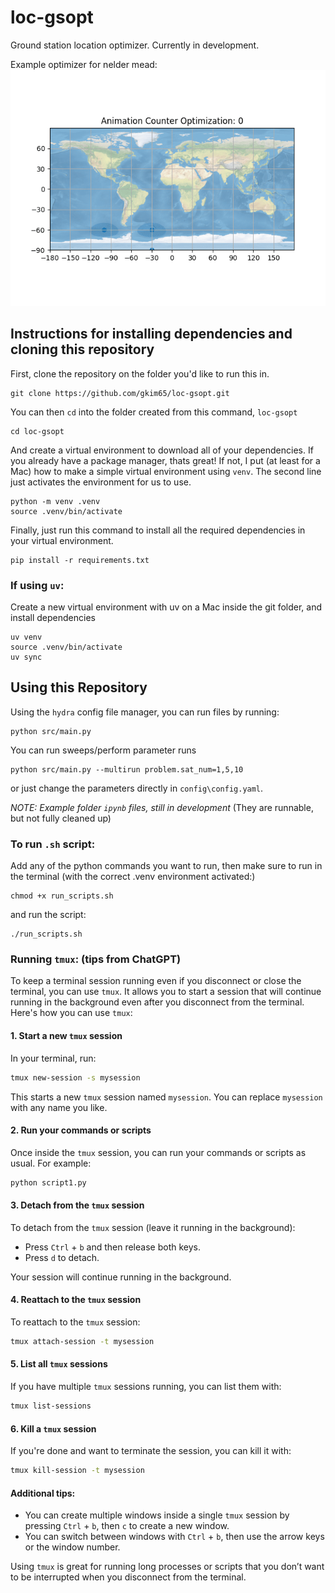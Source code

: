 # loc-gsopt

Ground station location optimizer. Currently in development.

Example optimizer for nelder mead:
![](https://github.com/gkim65/loc-gsopt/blob/main/gifs/example_figure.gif)


## Instructions for installing dependencies and cloning this repository

First, clone the repository on the folder you'd like to run this in.

```
git clone https://github.com/gkim65/loc-gsopt.git
```

You can then `cd` into the folder created from this command, `loc-gsopt`

```
cd loc-gsopt
```

And create a virtual environment to download all of your dependencies. If you already have a package manager, thats great! If not, I put (at least for a Mac) how to make a simple virtual environment using `venv`. The second line just activates the environment for us to use.

```
python -m venv .venv
source .venv/bin/activate
```

Finally, just run this command to install all the required dependencies in your virtual environment.

```
pip install -r requirements.txt
```

### If using `uv`:

Create a new virtual environment with uv on a Mac inside the git folder, and install dependencies

```
uv venv
source .venv/bin/activate 
uv sync
```




## Using this Repository

Using the `hydra` config file manager, you can run files by running:

```
python src/main.py
```

You can run sweeps/perform parameter runs

```
python src/main.py --multirun problem.sat_num=1,5,10
```

or just change the parameters directly in `config\config.yaml`. 

*NOTE: Example folder `ipynb` files, still in development* (They are runnable, but not fully cleaned up)


### To run `.sh` script:

Add any of the python commands you want to run, then make sure to run in the terminal (with the correct .venv environment activated:)
```
chmod +x run_scripts.sh
```

and run the script:
```
./run_scripts.sh
```

### Running `tmux`: (tips from ChatGPT)

To keep a terminal session running even if you disconnect or close the terminal, you can use `tmux`. It allows you to start a session that will continue running in the background even after you disconnect from the terminal. Here's how you can use `tmux`:

#### 1. **Start a new `tmux` session**
In your terminal, run:
```bash
tmux new-session -s mysession
```
This starts a new `tmux` session named `mysession`. You can replace `mysession` with any name you like.

#### 2. **Run your commands or scripts**
Once inside the `tmux` session, you can run your commands or scripts as usual. For example:
```bash
python script1.py
```

#### 3. **Detach from the `tmux` session**
To detach from the `tmux` session (leave it running in the background):
- Press `Ctrl` + `b` and then release both keys.
- Press `d` to detach.

Your session will continue running in the background.

#### 4. **Reattach to the `tmux` session**
To reattach to the `tmux` session:
```bash
tmux attach-session -t mysession
```

#### 5. **List all `tmux` sessions**
If you have multiple `tmux` sessions running, you can list them with:
```bash
tmux list-sessions
```

#### 6. **Kill a `tmux` session**
If you're done and want to terminate the session, you can kill it with:
```bash
tmux kill-session -t mysession
```

#### Additional tips:
- You can create multiple windows inside a single `tmux` session by pressing `Ctrl` + `b`, then `c` to create a new window.
- You can switch between windows with `Ctrl` + `b`, then use the arrow keys or the window number.

Using `tmux` is great for running long processes or scripts that you don’t want to be interrupted when you disconnect from the terminal.
